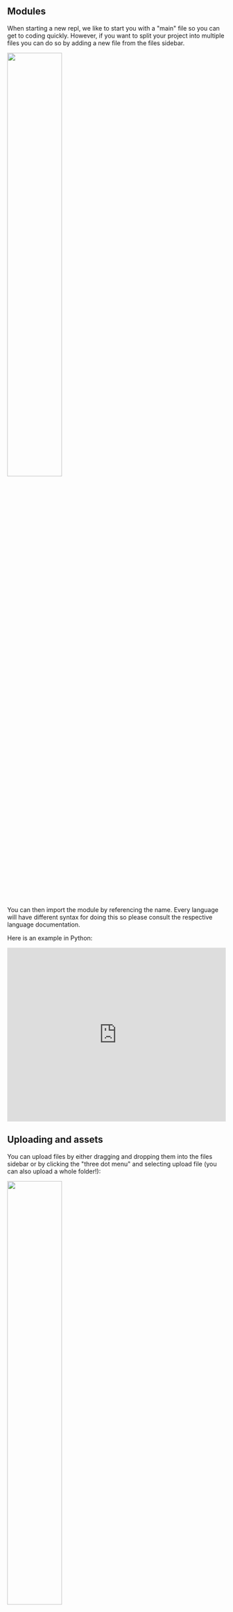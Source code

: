 ## Modules

When starting a new repl, we like to start you with a "main" file so you can get to coding quickly. However, if you want to split your project into multiple files you can do so by adding a new file from the files sidebar.

<img width="50%" src="/images/repls/add_file.png" />

You can then import the module by referencing the name. Every language will have different syntax for doing this so please consult the respective language documentation. 

Here is an example in Python:

<iframe height="400px" width="100%" src="https://repl.it/@amasad/modules?lite=true" scrolling="no" frameborder="no" allowtransparency="true" allowfullscreen="true" sandbox="allow-forms allow-pointer-lock allow-popups allow-same-origin allow-scripts allow-modals"></iframe>

## Uploading and assets

You can upload files by either dragging and dropping them into the files sidebar or by clicking the "three dot menu" and selecting upload file (you can also upload a whole folder!):

<img width="50%" src="/images/repls/upload.png" />

We support uploading any file type including images, video, and audio files, which will be
displayed correctly in the browser.  These files can also be programmatically generated.

For example, you can upload an image, alter it
programmatically, and save the result to a new image.
Like this (which you can try out [here](https://repl.it/@masonclayton/rotatify)):

You can edit a file's name or delete it if you wish by clicking on the
<img
  src="https://i.imgur.com/Fsg7XB2.png"
  style="height: 24px; vertical-align:text-bottom; width: 6px; margin: 0 3px; display: inline-block;"
/>
icon beside it. If you're renaming your file, make sure you have the right
extension for it.

Two things to note about files:

1. They can be of any type/extension and you can use them in your code however you'd like.
2. Files will be placed in the current working directory, generally you'd access it through
the relative path './filename.ext'.

Here's a few examples on files in different languages:
- Ruby: [Word frequency in a file](https://repl.it/@masonclayton/Word-frequency-in-a-file)
- Java: [Classes in different files](https://repl.it/@masfrost/Classes-in-different-files)
- Python: [Reading from CSV](https://repl.it/@amasad/CSV-Example)

# File Changes

Programmatic file changes will get synced down to the repl automatically. In case of images we will display and update them for you on each change. This makes it really nice for plotting and data science work. Which we cover in [Python plots](/repls/python-plots).


